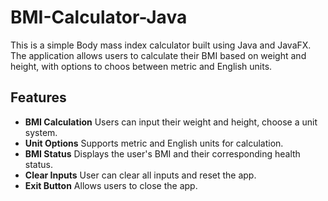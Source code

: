 # BMI-Calculator-Java
This is a simple Body mass index calculator built using Java and JavaFX. The application allows users to calculate their BMI based on weight and height,  with options to choos between metric and English units.

## Features 
- **BMI Calculation** Users can input their weight and height, choose a unit system.
- **Unit Options** Supports metric and English units for calculation.
- **BMI Status** Displays the user's BMI and their corresponding health status.
- **Clear Inputs** User can clear all inputs and reset the app.
- **Exit Button** Allows users to close the app.



